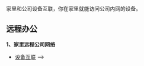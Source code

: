 家里和公司设备互联，你在家里就能访问公司内网的设备。

## 远程办公

**1、家里远程公司网络**

* [设备互联](/zh/guide/linkease_app/pc.md#设备互联) -->